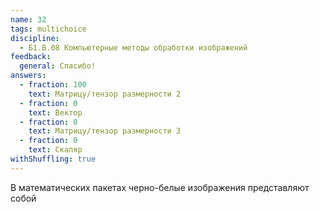 ```yaml
---
name: 32
tags: multichoice
discipline:
  - Б1.В.08 Компьютерные методы обработки изображений
feedback:
  general: Спасибо!
answers:
  - fraction: 100
    text: Матрицу/тензор размерности 2
  - fraction: 0
    text: Вектор
  - fraction: 0
    text: Матрицу/тензор размерности 3
  - fraction: 0
    text: Скаляр
withShuffling: true
---
```


В математических пакетах черно-белые изображения представляют собой